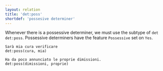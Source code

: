 ```yaml
---
layout: relation
title: 'det:poss'
shortdef: 'possesive determiner'
---
```


Whenever there is a possessive determiner, we must use the subtype of <code>det</code> <code>det:poss</code>. Possessive determiners have the feature <code>Possessive</code> set on <code>Yes</code>.

~~~ sdparse
Sarà mia cura verificare 
det:poss(cura, mia)
~~~
~~~ sdparse
Ha da poco annunciato le proprie dimissioni. 
det:poss(dimissioni, proprie)
~~~

